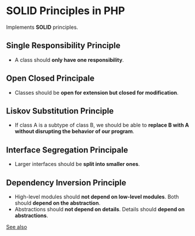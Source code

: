 # SOLID Principles in PHP

Implements **SOLID** principles.

## Single Responsibility Principle
- A class should **only have one responsibility**.

## Open Closed Principale
- Classes should be **open for extension but closed for modification**.

## Liskov Substitution Principle
- If class A is a subtype of class B, we should be able to **replace B with A without disrupting the behavior of our program**.

## Interface Segregation Principale
- Larger interfaces should be **split into smaller ones**.

## Dependency Inversion Principle
- High-level modules should **not depend on low-level modules**. Both should **depend on the abstraction**.
- Abstractions should **not depend on details**. Details should **depend on abstractions**.

[See also](https://medium.com/backticks-tildes/the-s-o-l-i-d-principles-in-pictures-b34ce2f1e898)